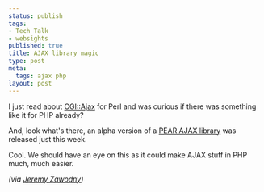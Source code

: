 ```yaml
--- 
status: publish
tags: 
- Tech Talk
- websights
published: true
title: AJAX library magic
type: post
meta: 
  tags: ajax php
layout: post
---
```

I just read about <a href="http://search.cpan.org/dist/CGI-Ajax/lib/CGI/Ajax.pm">CGI::Ajax</a> for Perl and was curious if there was something like it for PHP already?

And, look what's there, an alpha version of a <a href="http://pear.php.net/package/HTML_AJAX/">PEAR AJAX library</a> was released just this week.

Cool. We should have an eye on this as it could make AJAX stuff in PHP much, much easier.

<em>(via <a href="http://jeremy.zawodny.com/linkblog/">Jeremy Zawodny</a>)</em>
